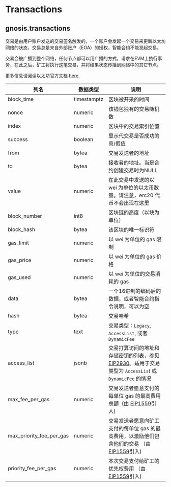 # Transactions

## gnosis.transactions

交易是由用户账户发送的交易签名触发的，一个账户会发起一个交易来更新以太坊网络的状态，交易总是来自外部账户（EOA）的授权，智能合约不能发起交易。

交易会被广播到整个网络，任何节点都可以用广播的方式，请求在EVM上执行事务，在此之后，矿工将执行这笔交易，并将结果状态传播到网络中的其它节点。

更多信息请阅读以太坊官方文档 [here](https://ethereum.org/en/developers/docs/transactions).

| **列名**              | **数据类型** | **说明**                                                                                                                                                                                              |
| ---------------------------- | ------------ | ------------------------------------------------------------------------------------------------------------------------------------------------------------------------------------------------------ |
| block\_time                  | timestamptz  | 区块被开采的时间                                                                                                                                       |
| nonce                        | numeric      | 该钱包独有的交易随机数                                                                                                                                                           |
| index                        | numeric      | 区块中的交易索引位置                                                                                                                                                           |
| success                      | boolean      | 显示代交易是否成功的真/假值                                                                                                                                             |
| from                         | bytea        | 交易发送者的地址                                                                                                                                                                                  |
| to                           | bytea        | 接收者的地址。当是合约创建交易时为NULL                                                                                                                                  |
| value                        | numeric      | 在此交易中发送的以 wei 为单位的以太币数量。请注意，erc20 代币不会出现在这里                                                                                                       |
| block\_number                | int8         | 区块链的高度（以块为单位）                                                                                                                                                                 |
| block\_hash                  | bytea        | 该区块的唯一标识符                                                                                                                                                                     |
| gas\_limit                   | numeric      | 以 wei 为单位的 gas 限制                                                                                                                                                                                  |
| gas\_price                   | numeric      | 以 wei 为单位的 gas 价格                                                                                                                                                                                   |
| gas\_used                    | numeric      | 以 wei 为单位的交易消耗的 gas                                                                                                                                                             |
| data                         | bytea        | 一个16进制的编码后的数据，或者智能合约指令说明，可以为空                                                                                                                   |
| hash                         | bytea        | 交易哈希                                                                                                                                                                            |
| type                         | text         | 交易类型：`Legacy`, `AccessList`, 或者`DynamicFee`                                                                                                                                    |
| access\_list                 | jsonb        | 交易打算访问的地址和存储密钥的列表，参见 [EIP2930](https://eips.ethereum.org/EIPS/eip-2930)。适用于交易类型为 `AccessLis`t 或 `DynamicFee` 的情况 |
| max\_fee\_per\_gas           | numeric      | 交易发送者愿意支付的每单位 gas 的最高费用总额（由 [EIP1559](https://eips.ethereum.org/EIPS/eip-1559)引入)                                                              |
| max\_priority\_fee\_per\_gas | numeric      | 交易发送者愿意向矿工支付的每单位 gas 的最高费用，以激励他们包含他们的交易 （由 [EIP1559](https://eips.ethereum.org/EIPS/eip-1559)引入)                      |
| priority\_fee\_per\_gas      | numeric      | 本次交易支付给矿工的优先权费用 （由 [EIP1559](https://eips.ethereum.org/EIPS/eip-1559)引入)                                                                         |